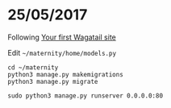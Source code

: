 # 25/05/2017

Following [Your first Wagatail site](http://docs.wagtail.io/en/v1.10.1/getting_started/tutorial.html)

Edit `~/maternity/home/models.py`

```
cd ~/maternity
python3 manage.py makemigrations
python3 manage.py migrate

sudo python3 manage.py runserver 0.0.0.0:80
```
